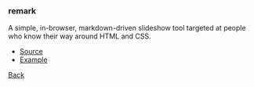 ### remark

A simple, in-browser, markdown-driven slideshow tool targeted at people who know their way around HTML and CSS.

* [Source](https://github.com/gnab/remark)
* [Example](https://remarkjs.com/)

[Back](0.md)

